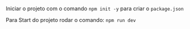 Iniciar o projeto com o comando `npm init -y` para criar o `package.json`

Para Start do projeto rodar o comando: `npm run dev`